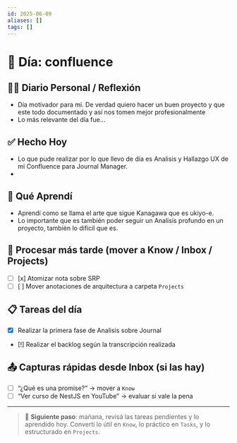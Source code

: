 ```yaml
---
id: 2025-06-09
aliases: []
tags: []
---
```


# 📆 Día: confluence

## ✍🏼 Diario Personal / Reflexión

<!-- Escribí tus pensamientos, estados de ánimo, reflexiones o situaciones vividas -->

- Día motivador para mí. De verdad quiero hacer un buen proyecto y que este
  todo documentado y así nos tomen mejor profesionalmente
- Lo más relevante del día fue...

## ✅ Hecho Hoy

<!-- Un resumen de cosas que lograste hoy, aunque sean pequeñas -->

- Lo que pude realizar por lo que llevo de día es Analisis y Hallazgo UX
  de mi Confluence para Journal Manager.
-

## 🧠 Qué Aprendí

<!-- Conocimientos nuevos que podrían convertirse en notas atómicas (Know) -->

- Aprendí como se llama el arte que sigue Kanagawa que es ukiyo-e.
- Lo importante que es también poder seguir un Analisis profundo en
  un proyecto, también lo difícil que es.

## 🔁 Procesar más tarde (mover a Know / Inbox / Projects)

<!-- Cosas que descubriste pero que aún no procesaste completamente -->

- [ ] [x] Atomizar nota sobre SRP
- [ ] [ ] Mover anotaciones de arquitectura a carpeta `Projects`

## 📋 Tareas del día

<!-- Las tareas que realizaste o que nacieron hoy -->

- [x] Realizar la primera fase de Analisis sobre Journal
- [!] Realizar el backlog según la transcripción realizada

## 📤 Capturas rápidas desde Inbox (si las hay)

<!-- Aquí podés mover ideas que tomaste en el inbox para darles contexto -->

- [ ] “¿Qué es una promise?” → mover a `Know`
- [ ] “Ver curso de NestJS en YouTube” → evaluar si vale la pena

---

> 🔄 **Siguiente paso**: mañana, revisá las tareas pendientes y lo aprendido hoy. Convertí lo útil en `Know`, lo práctico en `Tasks`, y lo estructurado en `Projects`.
